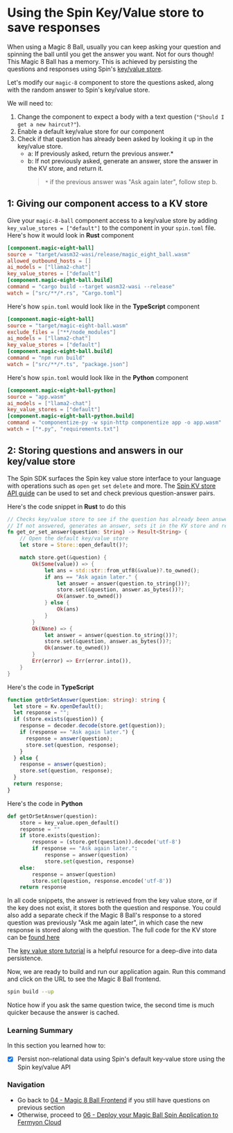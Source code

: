 # Using the Spin Key/Value store to save responses

When using a Magic 8 Ball, usually you can keep asking your question and spinning the ball until you get the answer you want. Not for ours though! This Magic 8 Ball has a memory. This is achieved by persisting the questions and responses using Spin's [key/value store](https://developer.fermyon.com/spin/kv-store-api-guide).

Let's modify our `magic-8` component to store the questions asked, along with the random answer to Spin's key/value store.

We will need to:

1. Change the component to expect a body with a text question (`"Should I get a new haircut?"`).
1. Enable a default key/value store for our component
1. Check if that question has already been asked by looking it up in the key/value store.
   - a: If previously asked, return the previous answer.\*
   - b: If not previously asked, generate an answer, store the answer in the KV store, and return it.
     > `*` if the previous answer was "Ask again later", follow step b.

## 1: Giving our component access to a KV store

Give your `magic-8-ball` component access to a key/value store by adding `key_value_stores = ["default"]` to the component in your `spin.toml` file. Here's how it would look in **Rust** component

```toml
[component.magic-eight-ball]
source = "target/wasm32-wasi/release/magic_eight_ball.wasm"
allowed_outbound_hosts = []
ai_models = ["llama2-chat"]
key_value_stores = ["default"]
[component.magic-eight-ball.build]
command = "cargo build --target wasm32-wasi --release"
watch = ["src/**/*.rs", "Cargo.toml"]
```

Here's how `spin.toml` would look like in the **TypeScript** component

```toml
[component.magic-eight-ball]
source = "target/magic-eight-ball.wasm"
exclude_files = ["**/node_modules"]
ai_models = ["llama2-chat"]
key_value_stores = ["default"]
[component.magic-eight-ball.build]
command = "npm run build"
watch = ["src/**/*.ts", "package.json"]
```
Here's how `spin.toml` would look like in the **Python** component

```toml
[component.magic-eight-ball-python]
source = "app.wasm"
ai_models = ["llama2-chat"]
key_value_stores = ["default"]
[component.magic-eight-ball-python.build]
command = "componentize-py -w spin-http componentize app -o app.wasm"
watch = ["*.py", "requirements.txt"]
```

## 2: Storing questions and answers in our key/value store

The Spin SDK surfaces the Spin key value store interface to your language with operations such as `open` `get` `set` `delete` and more. The [Spin KV store API guide](https://developer.fermyon.com/spin/kv-store-api-guide) can be used to set and check previous question-answer pairs. 

Here's the code snippet in **Rust** to do this

```rust
// Checks key/value store to see if the question has already been answered.
// If not answered, generates an answer, sets it in the KV store and returns it.
fn get_or_set_answer(question: String) -> Result<String> {
    // Open the default key/value store
    let store = Store::open_default()?;

    match store.get(&question) {
        Ok(Some(value)) => {
            let ans = std::str::from_utf8(&value)?.to_owned();
            if ans == "Ask again later." {
                let answer = answer(question.to_string())?;
                store.set(&question, answer.as_bytes())?;
                Ok(answer.to_owned())
            } else {
                Ok(ans)
            }
        }
        Ok(None) => {
            let answer = answer(question.to_string())?;
            store.set(&question, answer.as_bytes())?;
            Ok(answer.to_owned())
        }
        Err(error) => Err(error.into()),
    }
}
```

Here's the code in **TypeScript**

```ts
function getOrSetAnswer(question: string): string {
  let store = Kv.openDefault();
  let response = "";
  if (store.exists(question)) {
    response = decoder.decode(store.get(question));
    if (response == "Ask again later.") {
      response = answer(question);
      store.set(question, response);
    }
  } else {
    response = answer(question);
    store.set(question, response);
  }
  return response;
}
```

Here's the code in **Python**

```Python
def getOrSetAnswer(question):
    store = key_value.open_default()
    response = ""
    if store.exists(question):
        response = (store.get(question)).decode('utf-8')
        if response == "Ask again later.":
            response = answer(question)
            store.set(question, response)
    else:
        response = answer(question)
        store.set(question, response.encode('utf-8'))
    return response
```

In all code snippets, the answer is retrieved from the key value store, or if the key does not exist, it stores both the question and response. You could also add a separate check if the Magic 8 Ball's response to a stored question was previously "Ask me again later", in which case the
new response is stored along with the question. The full code for the KV store can be [found here](https://github.com/fermyon/workshops/tree/main/spin/apps/05-spin-kv)

The [key value store tutorial](https://developer.fermyon.com/spin/kv-store-tutorial) is a helpful resource for a deep-dive into data persistence.

Now, we are ready to build and run our application again. Run this command and click on the URL to see the Magic 8 Ball frontend.

```bash
spin build --up
```

Notice how if you ask the same question twice, the second time is much quicker because the answer is cached.

### Learning Summary

In this section you learned how to:

- [x] Persist non-relational data using Spin's default key-value store using the Spin key/value API

### Navigation

- Go back to [04 - Magic 8 Ball Frontend](04-frontend.md) if you still have questions on previous section
- Otherwise, proceed to [06 - Deploy your Magic Ball Spin Application to Fermyon Cloud](06-deploy-fermyon-cloud.md)
